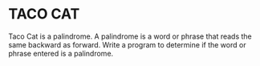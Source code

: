 # TACO CAT
Taco Cat is a palindrome. A palindrome is a word or phrase that reads the same backward as forward. Write a program to determine if the word or phrase entered is a palindrome.